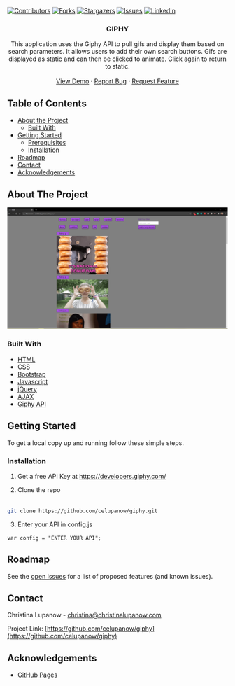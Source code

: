 
<!-- PROJECT SHIELDS -->

[![Contributors][contributors-shield]][contributors-url] [![Forks][forks-shield]][forks-url] [![Stargazers][stars-shield]][stars-url] [![Issues][issues-shield]][issues-url] [![LinkedIn][linkedin-shield]][linkedin-url]

 
<h3 align="center">GIPHY</h3>
<p align="center">
This application uses the Giphy API to pull gifs and display them based on search parameters. It allows users to add their own search buttons. Gifs are displayed as static and can then be clicked to animate. Click again to return to static.
<br />
<br />
<a href="https://celupanow.github.io/giphy">View Demo</a>
·
<a href="https://github.com/celupanow/giphy/issues">Report Bug</a>
·
<a href="https://github.com/celupanow/giphy/issues">Request Feature</a>

</p>

</p>
<!-- TABLE OF CONTENTS -->

## Table of Contents

* [About the Project](#about-the-project)
	* [Built With](#built-with)
* [Getting Started](#getting-started)
	* [Prerequisites](#prerequisites)
	* [Installation](#installation)
* [Roadmap](#roadmap)
* [Contact](#contact)
* [Acknowledgements](#acknowledgements)

  
  
  

<!-- ABOUT THE PROJECT -->

## About The Project
![Giphy](./assets/images/giphy.png "Giphy")

### Built With
* [HTML](https://developer.mozilla.org/en-US/docs/Learn/HTML)
* [CSS](https://developer.mozilla.org/en-US/docs/Web/CSS)
* [Bootstrap](https://getbootstrap.com/)
* [Javascript](https://developer.mozilla.org/en-US/docs/Web/JavaScript)
* [jQuery](https://jquery.com)
* [AJAX](https://developer.mozilla.org/en-US/docs/Web/Guide/AJAX)
* [Giphy API](https://developers.giphy.com/)

<!-- GETTING STARTED -->

## Getting Started
To get a local copy up and running follow these simple steps.
  
### Installation
1. Get a free API Key at https://developers.giphy.com/

2. Clone the repo

```sh

git clone https://github.com/celupanow/giphy.git

```
3. Enter your API in config.js

```JS
var config = "ENTER YOUR API";
```
<!-- ROADMAP -->

## Roadmap

  

See the [open issues](https://github.com/celupanow/giphy/issues) for a list of proposed features (and known issues).

<!-- CONTACT -->

## Contact

  

Christina Lupanow - christina@christinalupanow.com

  

Project Link: [https://github.com/celupanow/giphy](https://github.com/celupanow/giphy)

<!-- ACKNOWLEDGEMENTS -->

## Acknowledgements

  

* [GitHub Pages](https://pages.github.com)

<!-- MARKDOWN LINKS & IMAGES -->

<!-- https://www.markdownguide.org/basic-syntax/#reference-style-links -->

[contributors-shield]: https://img.shields.io/github/contributors/celupanow/giphy.svg?style=flat-square

[contributors-url]: https://github.com/celupanow/giphy/graphs/contributors

[forks-shield]: https://img.shields.io/github/forks/celupanow/giphy.svg?style=flat-square

[forks-url]: https://github.com/celupanow/giphy/network/members

[stars-shield]: https://img.shields.io/github/stars/celupanow/giphy.svg?style=flat-square

[stars-url]: https://github.com/celupanow/giphy/stargazers

[issues-shield]: https://img.shields.io/github/issues/celupanow/giphy.svg?style=flat-square

[issues-url]: https://github.com/celupanow/giphy/issues

[license-shield]: https://img.shields.io/github/license/celupanow/giphy.svg?style=flat-square

[license-url]: https://github.com/celupanow/giphy/blob/master/LICENSE.txt

[linkedin-shield]: https://img.shields.io/badge/-LinkedIn-black.svg?style=flat-square&logo=linkedin&colorB=555

[linkedin-url]: https://www.linkedin.com/in/christinalupanow

[product-screenshot]: images/screenshot.png
<!--stackedit_data:
eyJoaXN0b3J5IjpbLTIwMTIwMDYxOTMsNTM5NzU2MjExLC0xND
I4MjY5MTM0LC0xNzQ0MTc3NjU2LDQwOTc3NDMxMywtMTY2NzUx
NDA4OSwxNjg1MjA4NDQxLC0yMDUyODEzODYxLDIzMjUyNDUzMC
wyMTE0MDc3NjMxLC04MTA0MDc3NjEsMjA1MDA3Njk0N119
-->